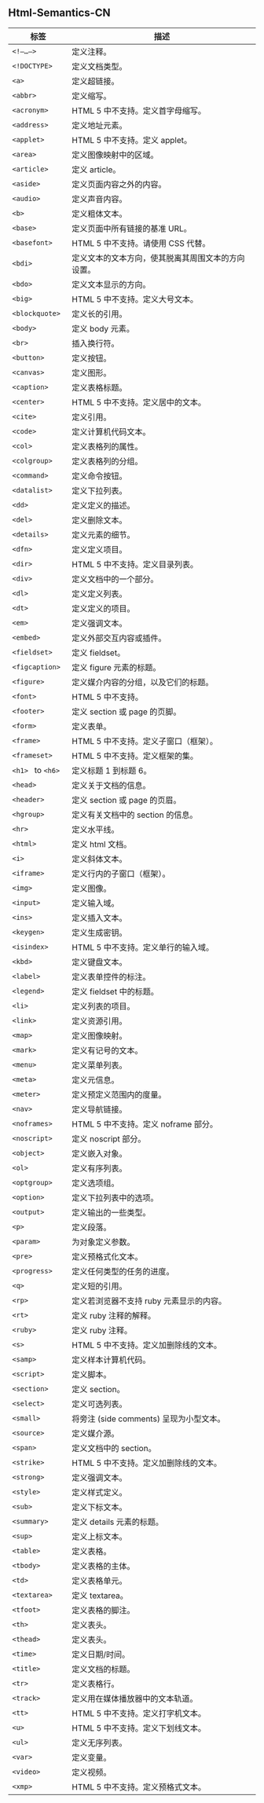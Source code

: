 ## Html-Semantics-CN

| 标签 |  描述|
| --- | --- |
| `<!–…–> ` |	定义注释。 |
| `<!DOCTYPE> ` |	定义文档类型。 |
|  `<a> `|	定义超链接。 |
| `<abbr> ` |	定义缩写。 |
| `<acronym> ` |	HTML 5 中不支持。定义首字母缩写。
| `<address> ` |	定义地址元素。
| `<applet> ` |	HTML 5 中不支持。定义 applet。
| `<area> ` |	定义图像映射中的区域。
| `<article> ` |	定义 article。
| `<aside> ` |	定义页面内容之外的内容。
| `<audio> ` |	定义声音内容。
| `<b> ` |	定义粗体文本。
| `<base> ` |	定义页面中所有链接的基准 URL。
| `<basefont> ` |	HTML 5 中不支持。请使用 CSS 代替。
| `<bdi> ` |	定义文本的文本方向，使其脱离其周围文本的方向设置。
| `<bdo> ` |	定义文本显示的方向。
| `<big> ` |	HTML 5 中不支持。定义大号文本。
| `<blockquote> ` |	定义长的引用。
| `<body> ` |	定义 body 元素。
| `<br> ` |	插入换行符。
| `<button> ` |	定义按钮。
| `<canvas> ` |	定义图形。
| `<caption> ` |	定义表格标题。
| `<center> ` |	HTML 5 中不支持。定义居中的文本。
| `<cite> ` |	定义引用。
| `<code> ` |	定义计算机代码文本。
| `<col> ` |	定义表格列的属性。
| `<colgroup> ` |	定义表格列的分组。
| `<command> ` |	定义命令按钮。
| `<datalist> ` |	定义下拉列表。
| `<dd> ` |	定义定义的描述。
| `<del> ` |	定义删除文本。
| `<details> ` |	定义元素的细节。
| `<dfn> ` |	定义定义项目。
| `<dir> ` |	HTML 5 中不支持。定义目录列表。
| `<div> ` |	定义文档中的一个部分。
| `<dl> ` |	定义定义列表。
| `<dt> ` |	定义定义的项目。
| `<em> ` |	定义强调文本。
| `<embed> ` |	定义外部交互内容或插件。
| `<fieldset> ` |	定义 fieldset。
| `<figcaption> ` |	定义 figure 元素的标题。
| `<figure> ` |	定义媒介内容的分组，以及它们的标题。
| `<font> ` |	HTML 5 中不支持。
| `<footer> ` |	定义 section 或 page 的页脚。
| `<form> ` |	定义表单。
| `<frame> ` |	HTML 5 中不支持。定义子窗口（框架）。
| `<frameset> ` |	HTML 5 中不支持。定义框架的集。
| `<h1> `  to  `<h6> ` |	定义标题 1 到标题 6。
| `<head> ` |	定义关于文档的信息。
| `<header> ` |	定义 section 或 page 的页眉。
| `<hgroup> ` |	定义有关文档中的 section 的信息。
| `<hr> ` |	定义水平线。
| `<html> ` |	定义 html 文档。
| `<i> ` |	定义斜体文本。
| `<iframe> ` |	定义行内的子窗口（框架）。
| `<img> ` |	定义图像。
| `<input> ` |	定义输入域。
| `<ins> ` |	定义插入文本。
| `<keygen> ` |	定义生成密钥。
| `<isindex> ` |	HTML 5 中不支持。定义单行的输入域。
| `<kbd> ` |	定义键盘文本。
| `<label> ` |	定义表单控件的标注。
| `<legend> ` |	定义 fieldset 中的标题。
| `<li> ` |	定义列表的项目。
| `<link> ` |	定义资源引用。
| `<map> ` |	定义图像映射。
| `<mark> ` |	定义有记号的文本。
| `<menu> ` |	定义菜单列表。
| `<meta> ` |	定义元信息。
| `<meter> ` |	定义预定义范围内的度量。
| `<nav> ` |	定义导航链接。
| `<noframes> ` |	HTML 5 中不支持。定义 noframe 部分。
| `<noscript> ` |	定义 noscript 部分。
| `<object> ` |	定义嵌入对象。
| `<ol> ` |	定义有序列表。
| `<optgroup> ` |	定义选项组。
| `<option> ` |	定义下拉列表中的选项。
| `<output> ` |	定义输出的一些类型。
| `<p> ` |	定义段落。
| `<param> ` |	为对象定义参数。
| `<pre> ` |	定义预格式化文本。
| `<progress> ` |	定义任何类型的任务的进度。
| `<q> ` |	定义短的引用。
| `<rp> ` |	定义若浏览器不支持 ruby 元素显示的内容。
| `<rt> ` |	定义 ruby 注释的解释。
| `<ruby> ` |	定义 ruby 注释。
| `<s> ` |	HTML 5 中不支持。定义加删除线的文本。
| `<samp> ` |	定义样本计算机代码。
| `<script> ` |	定义脚本。
| `<section> ` |	定义 section。
| `<select> ` |	定义可选列表。
| `<small> ` |	将旁注 (side comments) 呈现为小型文本。
| `<source> ` |	定义媒介源。
| `<span> ` |	定义文档中的 section。
| `<strike> ` |	HTML 5 中不支持。定义加删除线的文本。
| `<strong> ` |	定义强调文本。
| `<style> ` |	定义样式定义。
| `<sub> ` |	定义下标文本。
| `<summary> ` |	定义 details 元素的标题。
| `<sup> ` |	定义上标文本。
| `<table> ` |	定义表格。
| `<tbody> ` |	定义表格的主体。
| `<td> ` |	定义表格单元。
| `<textarea> ` |	定义 textarea。
| `<tfoot> ` |	定义表格的脚注。
| `<th> ` |	定义表头。
| `<thead> ` |	定义表头。
| `<time> ` |	定义日期/时间。
| `<title> ` |	定义文档的标题。
| `<tr> ` |	定义表格行。
| `<track> ` |	定义用在媒体播放器中的文本轨道。
| `<tt> ` |	HTML 5 中不支持。定义打字机文本。
| `<u> ` |	HTML 5 中不支持。定义下划线文本。
| `<ul> ` |	定义无序列表。
| `<var> ` |	定义变量。
| `<video> ` |	定义视频。
| `<xmp> ` |	HTML 5 中不支持。定义预格式文本。
